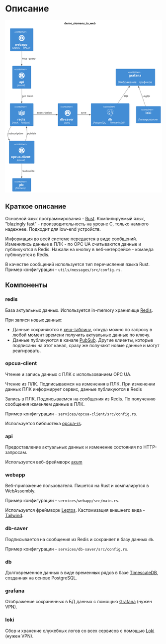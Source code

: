 # Описание

![](diagram.svg)

## Краткое описание

Основной язык программирования - [Rust](https://www.rust-lang.org/). Компилируемый язык, "blazingly fast" - производительность на уровне C, только намного надежнее. Подходит для low-end устройств.

Информация во всей системе передается в виде сообщений. Изменились данные в ПЛК - по OPC UA считываются данные и публикуются в Redis. Нажали на кнопку в веб-интерфейсе - команда публикуется в Redis.

В качестве сообщений используется тип перечисления языка Rust. Пример конфигурации - `utils/messages/src/config.rs`.


## Компоненты

### redis

База актуальных данных. Используется in-memory хранилище [Redis](https://redis.io/).

При записи новых данных:

- Данные сохраняются в [хеш-таблицу](https://redis.io/docs/data-types/hashes/), откуда можно по запросу в любой момент времени получить актуальные данные по ключу.
- Данные публикуются в канале [PubSub](https://redis.io/docs/interact/pubsub/). Другие клиенты, которые подписаны на этот канал, сразу же получают новые данные и могут реагировать.

### opcua-client

Чтение и запись данных с ПЛК с использованием OPC UA.

Чтение из ПЛК. Подписываемся на изменения в ПЛК. При изменении данных ПЛК информирует сервис, данные публикуются в Redis

Запись в ПЛК. Подписываемся на сообщения из Redis. По получению сообщения изменяем данные в ПЛК.

Пример конфигурации - `services/opcua-client/src/config.rs`.

Используется библиотека [opcua-rs](https://github.com/locka99/opcua).

### api

Предоставление актуальных данных и изменение состояния по HTTP-запросам.

Используется веб-фреймворк [axum](https://github.com/tokio-rs/axum)

### webapp

Веб-приложение пользователя. Пишется на Rust и компилирутся в WebAssembly.

Пример конфигурации - `services/webapp/src/main.rs`.

Используется фреймворк [Leptos](https://leptos.dev/). Кастомизация внешнего вида - [Tailwind](https://tailwindui.com/).

### db-saver

Подписывается на сообщения из Redis и сохраняет в базу данных `db`.

Пример конфигурации - `services/db-saver/src/config.rs`.

### db

Долговременное данных в виде временн**ы**х рядов в базе [TimescaleDB](https://www.timescale.com/), созданная на основе PostgreSQL.

### grafana

Отображение сохраненных в БД данных с помощью [Grafana](https://grafana.com/grafana/) (нужен VPN).

### loki

Сбор и хранение служебных логов со всех сервисов с помощью [Loki](https://grafana.com/oss/loki/) (нужен VPN).

